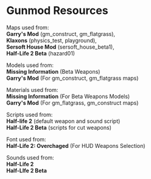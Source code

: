 # Gunmod Resources

Maps used from:  
**Garry's Mod** (gm_construct, gm_flatgrass),  
**Klaxons** (physics_test, playground),  
**Sersoft House Mod** (sersoft_house_beta1),  
**Half-Life 2 Beta** (hazard01)  

Models used from:  
**Missing Information** (Beta Weapons)  
**Garry's Mod** (For gm_construct, gm_flatgrass maps)  

Materials used from:  
**Missing Information** (For Beta Weapons Models)  
**Garry's Mod** (For gm_flatgrass, gm_construct maps)  

Scripts used from:  
**Half-life 2** (default weapon and sound script)  
**Half-Life 2 Beta** (scripts for cut weapons)

Font used from:  
**Half-Life 2: Overchaged** (For HUD Weapons Selection)

Sounds used from:  
**Half-Life 2**  
**Half-LIfe 2 Beta**
